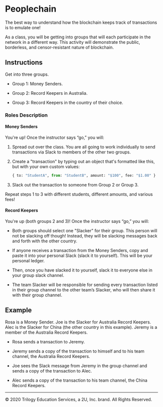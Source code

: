 # Peoplechain

The best way to understand how the blockchain keeps track of transactions is to emulate one!

As a class, you will be getting into groups that will each participate in the network in a different way. This activity will demonstrate the public, borderless, and censor-resistant nature of blockchain.

## Instructions

Get into three groups.

* Group 1: Money Senders.

* Group 2: Record Keepers in Australia.

* Group 3: Record Keepers in the country of their choice.

### Roles Description

#### Money Senders

You're up! Once the instructor says “go,” you will:

1. Spread out over the class. You are all going to work individually to send transactions via Slack to members of the other two groups.

2. Create a "transaction" by typing out an object that's formatted like this, but with your own custom values:

    ```python
    { to: "StudentA", from: "StudentB", amount: "$100", fee: "$1.00" }
    ```

3. Slack out the transaction to someone from Group 2 or Group 3.

Repeat steps 1 to 3 with different students, different amounts, and various fees!

#### Record Keepers

You're up (both groups 2 and 3)! Once the instructor says “go,” you will:

* Both groups should select one "Slacker" for their group. This person will not be slacking off though! Instead, they will be slacking messages back and forth with the other country.

* If anyone receives a transaction from the Money Senders, copy and paste it into your personal Slack (slack it to yourself). This will be your personal ledger.

* Then, once you have slacked it to yourself, slack it to everyone else in your group slack channel.

* The team Slacker will be responsible for sending every transaction listed in their group channel to the other team’s Slacker, who will then share it with their group channel.

## Example

Rosa is a Money Sender. Joe is the Slacker for Australia Record Keepers. Alec is the Slacker for China (the other country in this example). Jeremy is a member of the Australia Record Keepers.

* Rosa sends a transaction to Jeremy.

* Jeremy sends a copy of the transaction to himself and to his team channel, the Australia Record Keepers.

* Joe sees the Slack message from Jeremy in the group channel and sends a copy of the transaction to Alec.

* Alec sends a copy of the transaction to his team channel, the China Record Keepers.

---

© 2020 Trilogy Education Services, a 2U, Inc. brand. All Rights Reserved.
